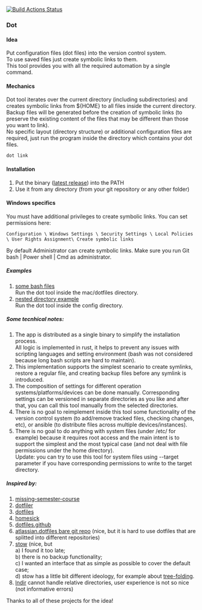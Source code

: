 [![Build Actions Status](https://github.com/yantonov/dot/workflows/ci/badge.svg)](https://github.com/yantonov/dot/actions)

###  Dot

#### Idea
Put configuration files (dot files) into the version control system.  
To use saved files just create symbolic links to them.  
This tool provides you with all the required automation by a single command.  

#### Mechanics
Dot tool iterates over the current directory (including subdirectories) and creates symbolic links from ${HOME} to all files inside the current directory.  
Backup files will be generated before the creation of symbolic links (to preserve the existing content of the files that may be different than those you want to link).  
No specific layout (directory structure) or additional configuration files are required, just run the program inside the directory which contains your dot files.  

```
dot link
```

#### Installation
1. Put the binary ([latest release](https://github.com/yantonov/dot/releases/latest)) into the PATH
2. Use it from any directory (from your git repository or any other folder)

#### Windows specifics
You must have additional privileges to create symbolic links.
You can set permissions here:
```
Configuration \ Windows Settings \ Security Settings \ Local Policies \ User Rights Assignment\ Create symbolic links
```
By default Administrator can create symbolic links.
Make sure you run Git bash | Power shell | Cmd as administrator.

##### Examples
1. [some bash files](https://github.com/yantonov/sh)  
Run the dot tool inside the mac/dotfiles directory.
2. [nested directory example](https://github.com/yantonov/dotlein)  
Run the dot tool inside the config directory.

##### Some tecnhical notes: 
1. The app is distributed as a single binary to simplify the installation process.  
All logic is implemented in rust, it helps to prevent any issues with scripting languages and setting environment (bash was not considered because long bash scripts are hard to maintain).
2. This implementation supports the simplest scenario to create symlinks, restore a regular file, and creating backup files before any symlink is introduced.
3. The composition of settings for different operation systems/platforms/devices can be done manually.
Corresponding settings can be versioned in separate directories as you like and after that, you can call this tool manually from the selected directories.
4. There is no goal to reimplement inside this tool some functionality of the version control system (to add/remove tracked files, checking changes, etc), or ansible (to distribute files across multiple devices/instances).
5. There is no goal to do anything with system files (under /etc/ for example) because it requires root access and the main intent is to support the simplest and the most typical case (and not deal with file permissions under the home directory).  
Update: you can try to use this tool for system files using --target parameter if you have corresponding permissions to write to the target directory.

##### Inspired by:
1. [missing-semester-course](https://github.com/missing-semester/missing-semester/blob/master/_2019/dotfiles.md)
2. [dotfiler](https://github.com/svetlyak40wt/dotfiler)
3. [dotfiles](https://github.com/holman/dotfiles)
4. [homesick](https://github.com/technicalpickles/homesick)
5. [dotfiles.github](https://dotfiles.github.io/)
6. [atlassian.dotfiles bare git repo](https://www.atlassian.com/git/tutorials/dotfiles) (nice, but it is hard to use dotfiles that are splitted into different repositories)
7. [stow](https://www.gnu.org/software/stow/) (nice, but  
a) I found it too late;  
b) there is no backup functionality;  
c) I wanted an interface that as simple as possible to cover the default case;  
d) stow has a little bit different ideology, for example about [tree-folding](https://www.gnu.org/software/stow/manual/stow.html#Tree-folding). 
8. [lndir](https://linux.die.net/man/1/lndir) cannot handle relative directories, user experience is not so nice (not informative errors)

Thanks to all of these projects for the idea!
